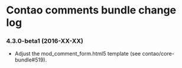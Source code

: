 # Contao comments bundle change log

### 4.3.0-beta1 (2016-XX-XX)

 * Adjust the mod_comment_form.html5 template (see contao/core-bundle#519).

